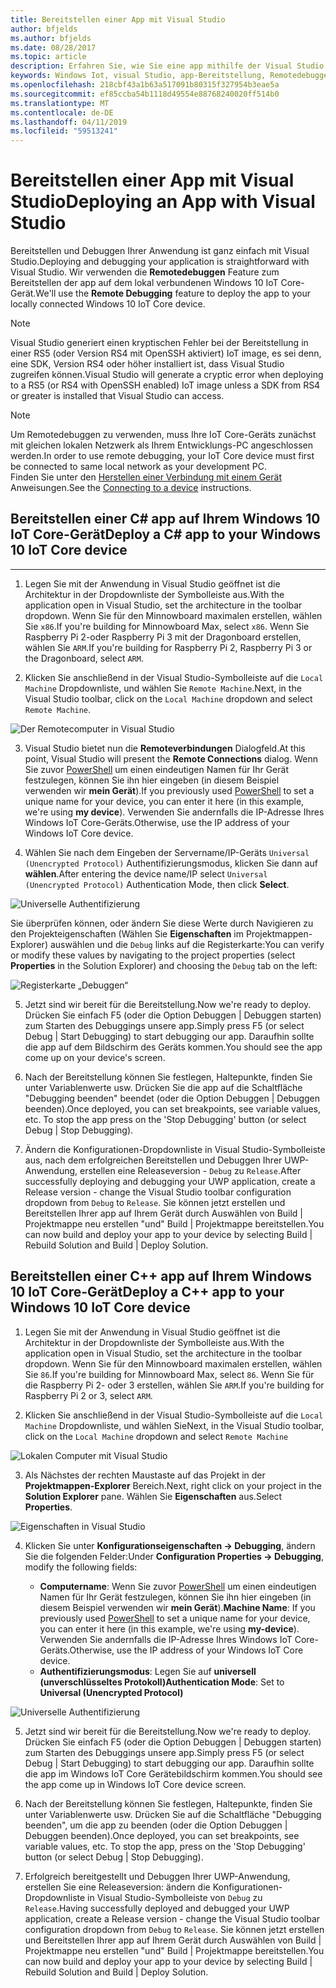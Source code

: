 ```yaml
---
title: Bereitstellen einer App mit Visual Studio
author: bfjelds
ms.author: bfjelds
ms.date: 08/28/2017
ms.topic: article
description: Erfahren Sie, wie Sie eine app mithilfe der Visual Studio Remotedebuggen-Funktion bereitstellen.
keywords: Windows Iot, visual Studio, app-Bereitstellung, Remotedebuggen
ms.openlocfilehash: 218cbf43a1b63a517091b80315f327954b3eae5a
ms.sourcegitcommit: ef85ccba54b1118d49554e88768240020ff514b0
ms.translationtype: MT
ms.contentlocale: de-DE
ms.lasthandoff: 04/11/2019
ms.locfileid: "59513241"
---
```

# <a name="deploying-an-app-with-visual-studio"></a><span data-ttu-id="793e8-104">Bereitstellen einer App mit Visual Studio</span><span class="sxs-lookup"><span data-stu-id="793e8-104">Deploying an App with Visual Studio</span></span>

<span data-ttu-id="793e8-105">Bereitstellen und Debuggen Ihrer Anwendung ist ganz einfach mit Visual Studio.</span><span class="sxs-lookup"><span data-stu-id="793e8-105">Deploying and debugging your application is straightforward with Visual Studio.</span></span> <span data-ttu-id="793e8-106">Wir verwenden die **Remotedebuggen** Feature zum Bereitstellen der app auf dem lokal verbundenen Windows 10 IoT Core-Gerät.</span><span class="sxs-lookup"><span data-stu-id="793e8-106">We'll use the **Remote Debugging** feature to deploy the app to your locally connected Windows 10 IoT Core device.</span></span> 

> [!NOTE]
> <span data-ttu-id="793e8-107">Visual Studio generiert einen kryptischen Fehler bei der Bereitstellung in einer RS5 (oder Version RS4 mit OpenSSH aktiviert) IoT image, es sei denn, eine SDK, Version RS4 oder höher installiert ist, dass Visual Studio zugreifen können.</span><span class="sxs-lookup"><span data-stu-id="793e8-107">Visual Studio will generate a cryptic error when deploying to a RS5 (or RS4 with OpenSSH enabled) IoT image unless a SDK from RS4 or greater is installed that Visual Studio can access.</span></span>

> [!NOTE]
> <span data-ttu-id="793e8-108">Um Remotedebuggen zu verwenden, muss Ihre IoT Core-Geräts zunächst mit gleichen lokalen Netzwerk als Ihrem Entwicklungs-PC angeschlossen werden.</span><span class="sxs-lookup"><span data-stu-id="793e8-108">In order to use remote debugging, your IoT Core device must first be connected to same local network as your development PC.</span></span>  
><span data-ttu-id="793e8-109">Finden Sie unter den [Herstellen einer Verbindung mit einem Gerät](../connect-your-device/SetupWiFi.md) Anweisungen.</span><span class="sxs-lookup"><span data-stu-id="793e8-109">See the [Connecting to a device](../connect-your-device/SetupWiFi.md) instructions.</span></span>

## <a name="deploy-a-c-app-to-your-windows-10-iot-core-device"></a><span data-ttu-id="793e8-110">Bereitstellen einer C# app auf Ihrem Windows 10 IoT Core-Gerät</span><span class="sxs-lookup"><span data-stu-id="793e8-110">Deploy a C# app to your Windows 10 IoT Core device</span></span> 
___

1. <span data-ttu-id="793e8-111">Legen Sie mit der Anwendung in Visual Studio geöffnet ist die Architektur in der Dropdownliste der Symbolleiste aus.</span><span class="sxs-lookup"><span data-stu-id="793e8-111">With the application open in Visual Studio, set the architecture in the toolbar dropdown.</span></span> <span data-ttu-id="793e8-112">Wenn Sie für den Minnowboard maximalen erstellen, wählen Sie `x86`.</span><span class="sxs-lookup"><span data-stu-id="793e8-112">If you're building for Minnowboard Max, select `x86`.</span></span> <span data-ttu-id="793e8-113">Wenn Sie Raspberry Pi 2-oder Raspberry Pi 3 mit der Dragonboard erstellen, wählen Sie `ARM`.</span><span class="sxs-lookup"><span data-stu-id="793e8-113">If you're building for Raspberry Pi 2, Raspberry Pi 3 or the Dragonboard, select `ARM`.</span></span>

2. <span data-ttu-id="793e8-114">Klicken Sie anschließend in der Visual Studio-Symbolleiste auf die `Local Machine` Dropdownliste, und wählen Sie `Remote Machine`.</span><span class="sxs-lookup"><span data-stu-id="793e8-114">Next, in the Visual Studio toolbar, click on the `Local Machine` dropdown and select `Remote Machine`.</span></span>

![Der Remotecomputer in Visual Studio](../media/AppDeployment/cs-remote-machine-debugging.png)

3. <span data-ttu-id="793e8-116">Visual Studio bietet nun die **Remoteverbindungen** Dialogfeld.</span><span class="sxs-lookup"><span data-stu-id="793e8-116">At this point, Visual Studio will present the **Remote Connections** dialog.</span></span> <span data-ttu-id="793e8-117">Wenn Sie zuvor [PowerShell](../connect-your-device/PowerShell.md) um einen eindeutigen Namen für Ihr Gerät festzulegen, können Sie ihn hier eingeben (in diesem Beispiel verwenden wir **mein Gerät**).</span><span class="sxs-lookup"><span data-stu-id="793e8-117">If you previously used [PowerShell](../connect-your-device/PowerShell.md) to set a unique name for your device, you can enter it here (in this example, we're using **my device**).</span></span> <span data-ttu-id="793e8-118">Verwenden Sie andernfalls die IP-Adresse Ihres Windows IoT Core-Geräts.</span><span class="sxs-lookup"><span data-stu-id="793e8-118">Otherwise, use the IP address of your Windows IoT Core device.</span></span>

4. <span data-ttu-id="793e8-119">Wählen Sie nach dem Eingeben der Servername/IP-Geräts `Universal (Unencrypted Protocol)` Authentifizierungsmodus, klicken Sie dann auf **wählen**.</span><span class="sxs-lookup"><span data-stu-id="793e8-119">After entering the device name/IP select `Universal (Unencrypted Protocol)` Authentication Mode, then click **Select**.</span></span> 

![Universelle Authentifizierung](../media/AppDeployment/cs-remote-connections.png)

<span data-ttu-id="793e8-121">Sie überprüfen können, oder ändern Sie diese Werte durch Navigieren zu den Projekteigenschaften (Wählen Sie **Eigenschaften** im Projektmappen-Explorer) auswählen und die `Debug` links auf die Registerkarte:</span><span class="sxs-lookup"><span data-stu-id="793e8-121">You can verify or modify these values by navigating to the project properties (select **Properties** in the Solution Explorer) and choosing the `Debug` tab on the left:</span></span>

![Registerkarte „Debuggen“](../media/AppDeployment/cs-debug-project-properties.png)

5. <span data-ttu-id="793e8-123">Jetzt sind wir bereit für die Bereitstellung.</span><span class="sxs-lookup"><span data-stu-id="793e8-123">Now we're ready to deploy.</span></span> <span data-ttu-id="793e8-124">Drücken Sie einfach F5 (oder die Option Debuggen \| Debuggen starten) zum Starten des Debuggings unsere app.</span><span class="sxs-lookup"><span data-stu-id="793e8-124">Simply press F5 (or select Debug \| Start Debugging) to start debugging our app.</span></span> <span data-ttu-id="793e8-125">Daraufhin sollte die app auf dem Bildschirm des Geräts kommen.</span><span class="sxs-lookup"><span data-stu-id="793e8-125">You should see the app come up on your device's screen.</span></span>

6. <span data-ttu-id="793e8-126">Nach der Bereitstellung können Sie festlegen, Haltepunkte, finden Sie unter Variablenwerte usw. Drücken Sie die app auf die Schaltfläche "Debugging beenden" beendet (oder die Option Debuggen \| Debuggen beenden).</span><span class="sxs-lookup"><span data-stu-id="793e8-126">Once deployed, you can set breakpoints, see variable values, etc. To stop the app press on the 'Stop Debugging' button (or select Debug \| Stop Debugging).</span></span>

7. <span data-ttu-id="793e8-127">Ändern die Konfigurationen-Dropdownliste in Visual Studio-Symbolleiste aus, nach dem erfolgreichen Bereitstellen und Debuggen Ihrer UWP-Anwendung, erstellen eine Releaseversion - `Debug` zu `Release`.</span><span class="sxs-lookup"><span data-stu-id="793e8-127">After successfully deploying and debugging your UWP application, create a Release version - change the Visual Studio toolbar configuration dropdown from `Debug` to `Release`.</span></span>  <span data-ttu-id="793e8-128">Sie können jetzt erstellen und Bereitstellen Ihrer app auf Ihrem Gerät durch Auswählen von Build \| Projektmappe neu erstellen "und" Build \| Projektmappe bereitstellen.</span><span class="sxs-lookup"><span data-stu-id="793e8-128">You can now build and deploy your app to your device by selecting Build \| Rebuild Solution and Build \| Deploy Solution.</span></span>

## <a name="deploy-a-c-app-to-your-windows-10-iot-core-device"></a><span data-ttu-id="793e8-129">Bereitstellen einer C++ app auf Ihrem Windows 10 IoT Core-Gerät</span><span class="sxs-lookup"><span data-stu-id="793e8-129">Deploy a C++ app to your Windows 10 IoT Core device</span></span>

1. <span data-ttu-id="793e8-130">Legen Sie mit der Anwendung in Visual Studio geöffnet ist die Architektur in der Dropdownliste der Symbolleiste aus.</span><span class="sxs-lookup"><span data-stu-id="793e8-130">With the application open in Visual Studio, set the architecture in the toolbar dropdown.</span></span> <span data-ttu-id="793e8-131">Wenn Sie für den Minnowboard maximalen erstellen, wählen Sie `86`.</span><span class="sxs-lookup"><span data-stu-id="793e8-131">If you're building for Minnowboard Max, select `86`.</span></span> <span data-ttu-id="793e8-132">Wenn Sie für die Raspberry Pi 2- oder 3 erstellen, wählen Sie `ARM`.</span><span class="sxs-lookup"><span data-stu-id="793e8-132">If you're building for Raspberry Pi 2 or 3, select `ARM`.</span></span>

2. <span data-ttu-id="793e8-133">Klicken Sie anschließend in der Visual Studio-Symbolleiste auf die `Local Machine` Dropdownliste, und wählen Sie</span><span class="sxs-lookup"><span data-stu-id="793e8-133">Next, in the Visual Studio toolbar, click on the `Local Machine` dropdown and select</span></span> `Remote Machine`

![Lokalen Computer mit Visual Studio](../media/AppDeployment/cpp-remote-machine-debugging.png)

3. <span data-ttu-id="793e8-135">Als Nächstes der rechten Maustaste auf das Projekt in der **Projektmappen-Explorer** Bereich.</span><span class="sxs-lookup"><span data-stu-id="793e8-135">Next, right click on your project in the **Solution Explorer** pane.</span></span> <span data-ttu-id="793e8-136">Wählen Sie **Eigenschaften** aus.</span><span class="sxs-lookup"><span data-stu-id="793e8-136">Select **Properties**.</span></span> 

![Eigenschaften in Visual Studio](../media/AppDeployment/cpp-project-properties.png)

4. <span data-ttu-id="793e8-138">Klicken Sie unter **Konfigurationseigenschaften -> Debugging**, ändern Sie die folgenden Felder:</span><span class="sxs-lookup"><span data-stu-id="793e8-138">Under **Configuration Properties -> Debugging**, modify the following fields:</span></span>

    * <span data-ttu-id="793e8-139">**Computername**: Wenn Sie zuvor [PowerShell](../connect-your-device/PowerShell.md) um einen eindeutigen Namen für Ihr Gerät festzulegen, können Sie ihn hier eingeben (in diesem Beispiel verwenden wir **mein Gerät**).</span><span class="sxs-lookup"><span data-stu-id="793e8-139">**Machine Name**: If you previously used [PowerShell](../connect-your-device/PowerShell.md) to set a unique name for your device, you can enter it here (in this example, we're using **my-device**).</span></span> <span data-ttu-id="793e8-140">Verwenden Sie andernfalls die IP-Adresse Ihres Windows IoT Core-Geräts.</span><span class="sxs-lookup"><span data-stu-id="793e8-140">Otherwise, use the IP address of your Windows IoT Core device.</span></span>
    * <span data-ttu-id="793e8-141">**Authentifizierungsmodus**: Legen Sie auf **universell (unverschlüsseltes Protokoll)**</span><span class="sxs-lookup"><span data-stu-id="793e8-141">**Authentication Mode**: Set to **Universal (Unencrypted Protocol)**</span></span>
    
![Universelle Authentifizierung](../media/AppDeployment/cpp-debug-project-properties.png)

5. <span data-ttu-id="793e8-143">Jetzt sind wir bereit für die Bereitstellung.</span><span class="sxs-lookup"><span data-stu-id="793e8-143">Now we're ready to deploy.</span></span> <span data-ttu-id="793e8-144">Drücken Sie einfach F5 (oder die Option Debuggen \| Debuggen starten) zum Starten des Debuggings unsere app.</span><span class="sxs-lookup"><span data-stu-id="793e8-144">Simply press F5 (or select Debug \| Start Debugging) to start debugging our app.</span></span> <span data-ttu-id="793e8-145">Daraufhin sollte die app im Windows IoT Core Gerätebildschirm kommen.</span><span class="sxs-lookup"><span data-stu-id="793e8-145">You should see the app come up in Windows IoT Core device screen.</span></span>

6. <span data-ttu-id="793e8-146">Nach der Bereitstellung können Sie festlegen, Haltepunkte, finden Sie unter Variablenwerte usw. Drücken Sie auf die Schaltfläche "Debugging beenden", um die app zu beenden (oder die Option Debuggen \| Debuggen beenden).</span><span class="sxs-lookup"><span data-stu-id="793e8-146">Once deployed, you can set breakpoints, see variable values, etc. To stop the app, press on the 'Stop Debugging' button (or select Debug \| Stop Debugging).</span></span>

7. <span data-ttu-id="793e8-147">Erfolgreich bereitgestellt und Debuggen Ihrer UWP-Anwendung, erstellen Sie eine Releaseversion: ändern die Konfigurationen-Dropdownliste in Visual Studio-Symbolleiste von `Debug` zu `Release`.</span><span class="sxs-lookup"><span data-stu-id="793e8-147">Having successfully deployed and debugged your UWP application, create a Release version - change the Visual Studio toolbar configuration dropdown from `Debug` to `Release`.</span></span>  <span data-ttu-id="793e8-148">Sie können jetzt erstellen und Bereitstellen Ihrer app auf Ihrem Gerät durch Auswählen von Build \| Projektmappe neu erstellen "und" Build \| Projektmappe bereitstellen.</span><span class="sxs-lookup"><span data-stu-id="793e8-148">You can now build and deploy your app to your device by selecting Build \| Rebuild Solution and Build \| Deploy Solution.</span></span>

